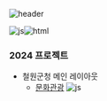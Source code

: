 ![header](https://capsule-render.vercel.app/api?type=waving&color=30:bb99ff,76:eeaaff&height=200&section=header&text=Project%20info&fontSize=60&fontAlignY=40&stroke=eeaaff&animation=fadeIn)

![js](https://img.shields.io/badge/JavaScript-F7DF1E?style=for-the-badge&logo=JavaScript&logoColor=white)![html](https://img.shields.io/badge/JavaScript-F7DF1E?style=for-the-badge&logo=JavaScript&logoColor=white)
### 2024 프로젝트
+ 철원군청 메인 레이아웃
  + [문화관광](https://shallow960.github.io/2024/cheorwon/site/tour2024/main.html)
  ![js](https://img.shields.io/badge/JavaScript-F7DF1E?style=for-the-badge&logo=JavaScript&logoColor=white)
